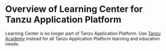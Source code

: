 # Overview of Learning Center for Tanzu Application Platform

Learning Center is no longer part of Tanzu Application Platform.
Use [Tanzu Academy](https://tanzu.academy/) instead for all Tanzu Application Platform learning and
education needs.
